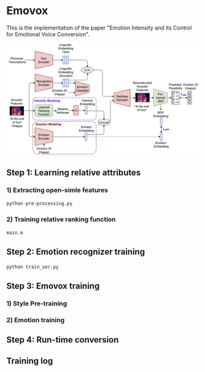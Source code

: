 # Emovox
This is the implementation of the paper "Emotion Intensity and its Control for Emotional Voice Conversion".

![image info](./stage3_update.png)

## Step 1: Learning relative attributes

### 1) Extracting open-simle features

```Bash
python pre-processing.py
```

### 2) Training relative ranking function

```Matlab
main.m
```

## Step 2: Emotion recognizer training

```Bash
python train_ser.py
```

## Step 3: Emovox training

### 1) Style Pre-training

### 2) Emotion training

## Step 4: Run-time conversion


## Training log
